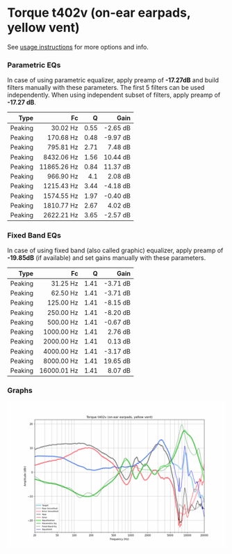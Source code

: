 # Torque t402v (on-ear earpads, yellow vent)
See [usage instructions](https://github.com/jaakkopasanen/AutoEq#usage) for more options and info.

### Parametric EQs
In case of using parametric equalizer, apply preamp of **-17.27dB** and build filters manually
with these parameters. The first 5 filters can be used independently.
When using independent subset of filters, apply preamp of **-17.27 dB**.

| Type    | Fc          |    Q | Gain     |
|--------:|------------:|-----:|---------:|
| Peaking | 30.02 Hz    | 0.55 | -2.65 dB |
| Peaking | 170.68 Hz   | 0.48 | -9.97 dB |
| Peaking | 795.81 Hz   | 2.71 | 7.48 dB  |
| Peaking | 8432.06 Hz  | 1.56 | 10.44 dB |
| Peaking | 11865.26 Hz | 0.84 | 11.37 dB |
| Peaking | 966.90 Hz   | 4.1  | 2.08 dB  |
| Peaking | 1215.43 Hz  | 3.44 | -4.18 dB |
| Peaking | 1574.55 Hz  | 1.97 | -0.40 dB |
| Peaking | 1810.77 Hz  | 2.67 | 4.02 dB  |
| Peaking | 2622.21 Hz  | 3.65 | -2.57 dB |

### Fixed Band EQs
In case of using fixed band (also called graphic) equalizer, apply preamp of **-19.85dB**
(if available) and set gains manually with these parameters.

| Type    | Fc          |    Q | Gain     |
|--------:|------------:|-----:|---------:|
| Peaking | 31.25 Hz    | 1.41 | -3.71 dB |
| Peaking | 62.50 Hz    | 1.41 | -3.71 dB |
| Peaking | 125.00 Hz   | 1.41 | -8.15 dB |
| Peaking | 250.00 Hz   | 1.41 | -8.20 dB |
| Peaking | 500.00 Hz   | 1.41 | -0.67 dB |
| Peaking | 1000.00 Hz  | 1.41 | 2.76 dB  |
| Peaking | 2000.00 Hz  | 1.41 | 0.13 dB  |
| Peaking | 4000.00 Hz  | 1.41 | -3.17 dB |
| Peaking | 8000.00 Hz  | 1.41 | 19.65 dB |
| Peaking | 16000.01 Hz | 1.41 | 8.07 dB  |

### Graphs
![](./Torque%20t402v%20(on-ear%20earpads,%20yellow%20vent).png)
